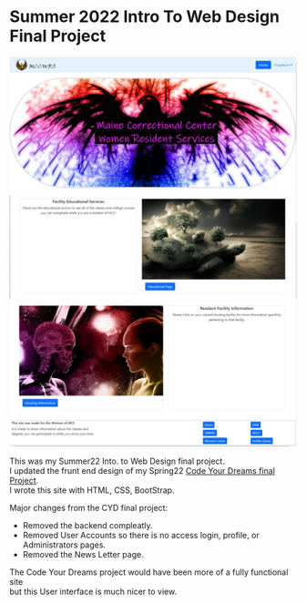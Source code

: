# Summer 2022 Intro To Web Design Final Project   
   
![Site Top](https://github.com/4-Leafs-Code/IntroToWebDesignFP/blob/main/WD1.jpg)   
![Site Middle](https://github.com/4-Leafs-Code/IntroToWebDesignFP/blob/main/WD2.jpg)   
![Site Bottom](https://github.com/4-Leafs-Code/IntroToWebDesignFP/blob/main/WD3.jpg)   
   
This was my Summer22 Into. to Web Design final project.     
I updated the frunt end design of my Spring22 [Code Your Dreams final Project](https://github.com/4-Leafs-Code/CYD-Final-Project/).    
I wrote this site with HTML, CSS, BootStrap.     
    
Major changes from the CYD final project:    
* Removed the backend compleatly.   
* Removed User Accounts so there is no access login, profile, or Administrators pages.    
* Removed the News Letter page.   
    
The Code Your Dreams project would have been more of a fully functional site      
but this User interface is much nicer to view.   
